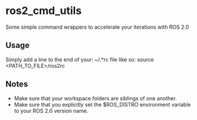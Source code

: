 # ros2_cmd_utils
Some simple command wrappers to accelerate your iterations with ROS 2.0

## Usage
Simply add a line to the end of your: ~/.\*rc file like so: source <PATH_TO_FILE>/ros2rc

## Notes
- Make sure that your workspace folders are siblings of one another.
- Make sure that you explicitly set the $ROS_DISTRO environment variable to your ROS 2.0 version name.
